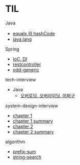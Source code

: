 # TIL

Java
- [equals 와 hashCode](https://github.com/jongheon1/TIL/blob/main/Java/equals_hashCode.md)
- [java.lang](https://github.com/jongheon1/TIL/blob/main/Java/java.lang.md)

Spring
- [IoC, DI](https://github.com/jongheon1/TIL/blob/main/Spring/IoC_DI.md)
- [restcontroller](https://github.com/jongheon1/TIL/blob/main/Spring/restcontroller.md)
- [odd-generic](https://github.com/jongheon1/TIL/blob/main/Java/odd-generic.md)

tech-interview
- Java
	- [오버로딩,,오버라이딩,,어쩌구](https://github.com/jongheon1/TIL/blob/main/tech-interview/Java/overloading_overriding)

system-design-interview
- [chapter 1](https://github.com/jongheon1/TIL/blob/main/system-design-interview/chapter-1.md)
- [chapter 1 summary](https://github.com/jongheon1/TIL/blob/main/system-design-interview/chapter-1-summary.md)
- [chapter 2](https://github.com/jongheon1/TIL/blob/main/system-design-interview/chapter-2.md)
- [chapter 2 summary](https://github.com/jongheon1/TIL/blob/main/system-design-interview/chapter-2-summary.md)

algorithm
- [prefix-sum](https://github.com/jongheon1/TIL/blob/main/algorithm/prefix-sum.md)
- [string-search](https://github.com/jongheon1/TIL/blob/main/algorithm/string-search.md)